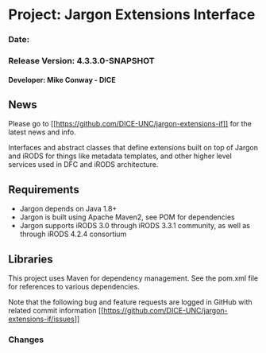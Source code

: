 

# Project: Jargon Extensions Interface

### Date: 
### Release Version: 4.3.3.0-SNAPSHOT

#### Developer: Mike Conway - DICE

## News


Please go to [[https://github.com/DICE-UNC/jargon-extensions-if]] for the latest news and info.

Interfaces and abstract classes that define extensions built on top of Jargon and iRODS for things like metadata templates, and other higher level services used in DFC and iRODS architecture.

## Requirements

* Jargon depends on Java 1.8+
* Jargon is built using Apache Maven2, see POM for dependencies
* Jargon supports iRODS 3.0 through iRODS 3.3.1 community, as well as through iRODS 4.2.4 consortium

## Libraries

This project uses Maven for dependency management.  See the pom.xml file for references to various dependencies.

Note that the following bug and feature requests are logged in GitHub with related commit information [[https://github.com/DICE-UNC/jargon-extensions-if/issues]]

### Changes
